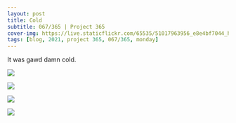 ```yaml
---
layout: post
title: Cold
subtitle: 067/365 | Project 365
cover-img: https://live.staticflickr.com/65535/51017963956_e8e4bf7044_h.jpg
tags: [blog, 2021, project 365, 067/365, monday]
---
```

<style>
  .intro-header.big-img {
    background-position:center }
</style>
It was gawd damn cold.
<p class="post-img-wrap">
  <img src="https://live.staticflickr.com/65535/51017963956_e8e4bf7044_h.jpg">
</p>
<p class="post-img-wrap">
  <img src="https://live.staticflickr.com/65535/51017964041_88529a6e2d_h.jpg">
</p>
<p class="post-img-wrap">
  <img src="https://live.staticflickr.com/65535/51018052841_31284b237b_h.jpg">
</p>
<p class="post-img-wrap">
  <img src="https://live.staticflickr.com/65535/51018616062_579ca7e724_h.jpg">
</p>
